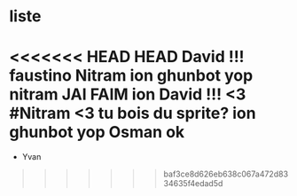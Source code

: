 # liste

<<<<<<< HEAD
HEAD
David !!!
faustino
Nitram
ion
ghunbot
yop
nitram   JAI FAIM
ion
David !!! <3
#Nitram <3 tu bois du sprite?
ion
ghunbot
yop
Osman
ok
=======
* Yvan
>>>>>>> baf3ce8d626eb638c067a472d8334635f4edad5d
